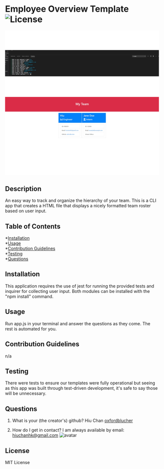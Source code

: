 
# Employee Overview Template  ![License](<https://img.shields.io/badge/license-MIT License-green>)

![cli screenshot](./screenshots/cli.jpg)
![html screenshot](<./screenshots/example team.jpg>)

## Description
An easy way to track and organize the hierarchy of your team. This is a CLI app that creates a HTML file that displays a nicely formatted team roster based on user input. 

## Table of Contents
*[Installation](#Installation)  
*[Usage](#Usage)  
*[Contribution Guidelines](#Contribution&nbsp;Guidelines)  
*[Testing](#Testing)  
*[Questions](#Questions)  

## Installation
This application requires the use of jest for running the provided tests and inquirer for collecting user input. Both modules can be installed with the "npm install" command.

## Usage
Run app.js in your terminal and answer the questions as they come. The rest is automated for you.

## Contribution Guidelines
n/a

## Testing
There were tests to ensure our templates were fully operational but seeing as this app was built through test-driven development, it's safe to say those will be unnecessary.

## Questions
1. What is your (the creator's) github?
Hiu Chan
[oxfordblucher](https://github.com/oxfordblucher "oxfordblucher")

2. How do I get in contact?
I am always available by email: hiuchanhk@gmail.com
![avatar](https://avatars1.githubusercontent.com/u/69690385?v=4)

## License
MIT License

